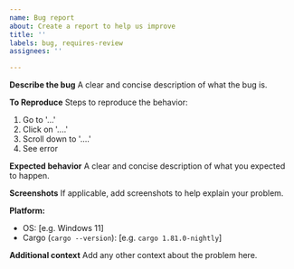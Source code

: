 ```yaml
---
name: Bug report
about: Create a report to help us improve
title: ''
labels: bug, requires-review
assignees: ''

---
```


**Describe the bug**
A clear and concise description of what the bug is.

**To Reproduce**
Steps to reproduce the behavior:
1. Go to '...'
2. Click on '....'
3. Scroll down to '....'
4. See error

**Expected behavior**
A clear and concise description of what you expected to happen.

**Screenshots**
If applicable, add screenshots to help explain your problem.

**Platform:**
 - OS: [e.g. Windows 11]
 - Cargo (`cargo --version`): [e.g. `cargo 1.81.0-nightly`]

**Additional context**
Add any other context about the problem here.
